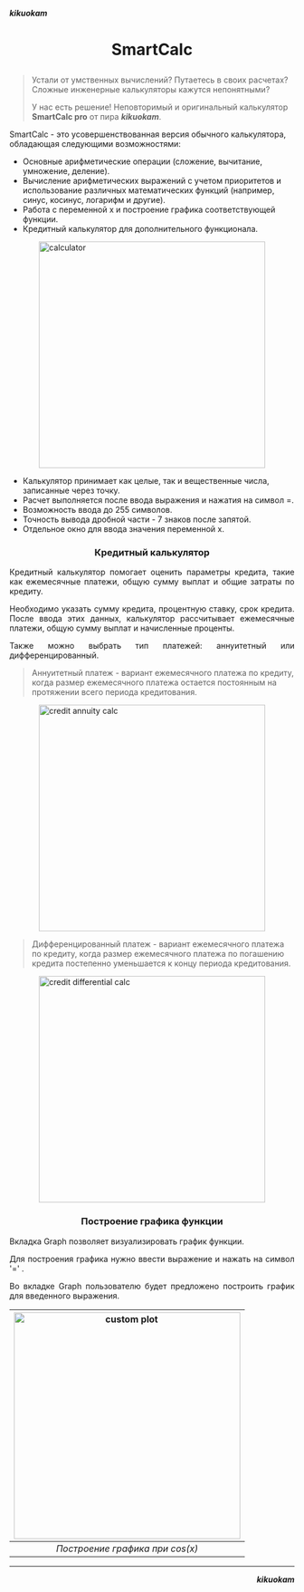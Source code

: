 <p align="left"><strong><em>kikuokam</em></strong></p>

# <p align="center">SmartCalc</p>
> Устали от умственных вычислений? Путаетесь в своих расчетах? Сложные инженерные калькуляторы кажутся непонятными?
> 
> У нас есть решение! Неповторимый и оригинальный калькулятор **SmartCalc pro** от пира **_kikuokam_**.


SmartCalc - это усовершенствованная версия обычного калькулятора, обладающая следующими возможностями:
- Основные арифметические операции (сложение, вычитание, умножение, деление).
- Вычисление арифметических выражений с учетом приоритетов и использование различных математических функций (например, синус, косинус, логарифм и другие).
- Работа с переменной x и построение графика соответствующей функции.
- Кредитный калькулятор для дополнительного функционала.

<img src="screenshots/main_calc.png" alt="calculator" style="width: 400px; display: block; margin: 0 auto;"/>

- Калькулятор принимает как целые, так и вещественные числа, записанные через точку.
- Расчет выполняется после ввода выражения и нажатия на символ =.
- Возможность ввода до 255 символов.
- Точность вывода дробной части - 7 знаков после запятой.
- Отдельное окно для ввода значения переменной x.

### <p align="center">Кредитный калькулятор</p>

<p style="text-align: justify;">Кредитный калькулятор помогает оценить параметры кредита, такие как ежемесячные платежи, общую сумму выплат и общие затраты по кредиту.</p>
<p style="text-align: justify;">Необходимо указать сумму кредита, процентную ставку, срок кредита. После ввода этих данных, калькулятор рассчитывает ежемесячные платежи, общую сумму выплат и начисленные проценты.</p>

<p style="text-align: justify;">Также можно выбрать тип платежей: аннуитетный или дифференцированный.</p>

> Аннуитетный платеж - вариант ежемесячного платежа по кредиту, когда размер ежемесячного платежа остается постоянным на протяжении всего периода кредитования.

<img src="screenshots/credit_annuity.png" alt="credit annuity calc" style="width: 400px; display: block; margin: 0 auto;"/>

> Дифференцированный платеж - вариант ежемесячного платежа по кредиту, когда размер ежемесячного платежа по погашению кредита постепенно уменьшается к концу периода кредитования.

<img src="screenshots/credit_diff.png" alt="credit differential calc" style="width: 400px; display: block; margin: 0 auto;"/>


### <p align="center">Построение графика функции</p>

<p style="text-align: justify;">Вкладка Graph позволяет визуализировать график функции.</p>
<p style="text-align: justify;">Для построения графика нужно ввести выражение и нажать на символ '=' . </p>
<p style="text-align: justify;">Во вкладке Graph пользователю будет предложено построить график для введенного выражения.</p>

| <img src="screenshots/plot.png" alt="custom plot" style="width: 400px; display: block; margin: 0 auto;"/> |
|:---------------------------------------------------------------------------------------------------------:|
|                                      *Построение графика при cos(x)*                                      |


---
<p align="right"><strong><em>kikuokam</em></strong></p>

